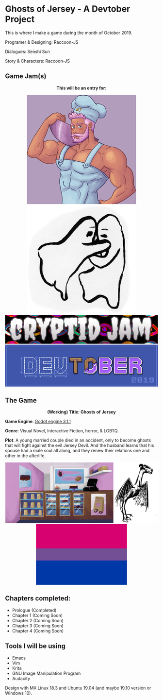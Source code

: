 # Ghosts of Jersey - A Devtober Project

This is where I make a game during the month of October 2019.

Programer & Designing: Raccoon-JS

Dialogues: Senshi Sun

Story & Characters: Raccoon-JS

## Game Jam(s)
<p align="center">
  <b>This will be an entry for:</b>
</p>
<p align="center">
  <a href = "https://itch.io/jam/barajam-2019"><img src = "gamejam-images/barajam-icon.png" width="360" height="360"></a>
  <a href = "https://itch.io/jam/gentle-ghost-jam"><img src = "gamejam-images/gentle-ghosts.png" width="360" height="360"></a>
<br>
  <a href = "https://itch.io/jam/cryptid-jam"><img src = "gamejam-images/Cryptid-Jam-2019.png"></a><br>
  <a href = "https://itch.io/jam/devtober-2019"><img src = "gamejam-images/devtober-banner.png"></a>
</p>

## The Game

<p align = "center">
<b>(Working) Title: Ghosts of Jersey</b><br>

<b>Game Engine</b>: [Godot engine 3.1.1](https://godotengine.org/)

<b>Genre</b>: Visual Novel, Interactive Fiction, horror, & LGBTQ.<br>

<b>Plot</b>: A young married couple died in an accident, only to become ghosts that will fight against the evil Jersey Devil. And the husband learns that his spouse had a male soul all along, and they renew their relations one and other in the afterlife.
</p>

<p align = "center">
<img src="gamejam-images/barajam-bg.png" height = "200">
<img src="gamejam-images/Jersey_Devil.png" height = "200">
<img src="gamejam-images/bi-pride.png" height = "200">
</p>

## Chapters completed:

- Prologue (Completed)
- Chapter 1 (Coming Soon)
- Chapter 2 (Coming Soon)
- Chapter 3 (Coming Soon)
- Chapter 4 (Coming Soon)

## Tools I will be using

- Emacs
- Vim
- Krita
- GNU Image Manipulation Program
- Audacity

Design with MX Linux 18.3 and Ubuntu 19.04 (and maybe 19.10 version or Windows 10).
